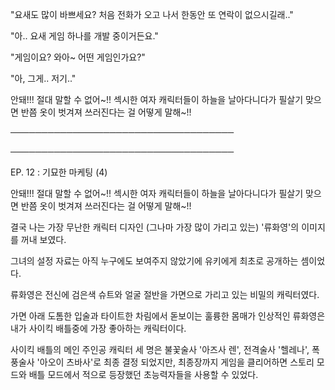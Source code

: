 "요새도 많이 바쁘세요? 처음 전화가 오고 나서 한동안 또 연락이 없으시길래.."

"아.. 요새 게임 하나를 개발 중이거든요."

"게임이요? 와아~ 어떤 게임인가요?"

"아, 그게.. 저기.."

안돼!!! 절대 말할 수 없어~!! 섹시한 여자 캐릭터들이 하늘을 날아다니다가 필살기 맞으면 반쯤 옷이 벗겨져 쓰러진다는 걸 어떻게 말해~!!

────────────────────────────────────

────────────────────────────────────

EP. 12 : 기묘한 마케팅 (4)

안돼!!! 절대 말할 수 없어~!! 섹시한 여자 캐릭터들이 하늘을 날아다니다가 필살기 맞으면 반쯤 옷이 벗겨져 쓰러진다는 걸 어떻게 말해~!! 

결국 나는 가장 무난한 캐릭터 디자인 (그나마 가장 많이 가리고 있는) '류화영'의 이미지를 꺼내 보였다. 

그녀의 설정 자료는 아직 누구에도 보여주지 않았기에 유키에게 최초로 공개하는 셈이었다. 

류화영은 전신에 검은색 슈트와 얼굴 절반을 가면으로 가리고 있는 비밀의 캐릭터였다.

가면 아래 도톰한 입술과 타이트한 차림에서 돋보이는 훌륭한 몸매가 인상적인 류화영은 내가 사이킥 배틀중에 가장 좋아하는 캐릭터이다. 

사이킥 배틀의 메인 주인공 캐릭터 세 명은 불꽃술사 '아즈사 렌', 전격술사 '헬레나', 폭풍술사 '아오이 츠바사'로 최종 결정 되었지만, 최종장까지 게임을 클리어하면 스토리 모드와 배틀 모드에서 적으로 등장했던 초능력자들을 사용할 수 있었다.